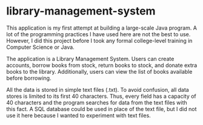 # library-management-system

This application is my first attempt at building a large-scale Java program. A lot of the programming practices I have used here are not
the best to use. However, I did this project before I took any formal college-level training in Computer Science or Java.

The application is a Library Management System. Users can create accounts, borrow books from stock, return books to stock, and donate extra
books to the library. Additionally, users can view the list of books available before borrowing.

All the data is stored in simple text files (.txt). To avoid confusion, all data stores is limited to its first 40 characters. Thus, every
field has a capacity of 40 characters and the program searches for data from the text files with this fact. A SQL database could be used in
place of the text file, but I did not use it here because I wanted to experiment with text files.
